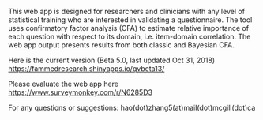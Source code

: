 This web app is designed for researchers and clinicians with any level of statistical training who are interested in validating a questionnaire. The tool uses confirmatory factor analysis (CFA) to estimate relative importance of each question with respect to its domain, i.e. item-domain correlation. The web app output presents results from both classic and Bayesian CFA.

Here is the current version (Beta 5.0, last updated Oct 31, 2018) https://fammedresearch.shinyapps.io/qvbeta13/

Please evaluate the web app here https://www.surveymonkey.com/r/N6285D3

For any questions or suggestions: hao(dot)zhang5(at)mail(dot)mcgill(dot)ca
